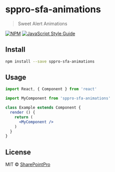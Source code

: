 # sppro-sfa-animations

> Sweet Alert Animations

[![NPM](https://img.shields.io/npm/v/sppro-sfa-animations.svg)](https://www.npmjs.com/package/sppro-sfa-animations) [![JavaScript Style Guide](https://img.shields.io/badge/code_style-standard-brightgreen.svg)](https://standardjs.com)

## Install

```bash
npm install --save sppro-sfa-animations
```

## Usage

```jsx
import React, { Component } from 'react'

import MyComponent from 'sppro-sfa-animations'

class Example extends Component {
  render () {
    return (
      <MyComponent />
    )
  }
}
```

## License

MIT © [SharePointPro](https://github.com/SharePointPro)
